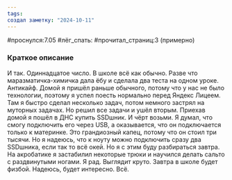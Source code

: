 ```yaml
---
tags: 
создал заметку: "2024-10-11"
---
```

#проснулся:7.05
#лёг_спать:
#прочитал_страниц:3 (примерно)
### Краткое описание
И так. Одиннадцатое число. В школе всё как обычно. Разве что маразматичка-химичка дала ёбу и сделала два теста на одном уроке. Антикайф.
Домой я пришёл раньше обычного, потому что у нас не было технологии, поэтому я успел поесть нормально перед Яндекс Лицеем. Там я быстро сделал несколько задач, потом немного застрял на муторных задачах. Но решил все задачи и ушёл вторым. Приехав домой я пошёл в ДНС купить SSDшник. И чёрт возьми. Я думал, что смогу подключить его через USB, а оказывается, что он подключается только к материнке. Это грандиозный капец, потому что он стоил три тысячи. Но я надеюсь, что к ноуту можно подключить сразу два SSDшника, если так то всё окей. Но я с этим буду разбираться завтра.
На акробатике я застабилил некоторые трюки и научился делать сальто с раздвинутыми ногами. Я рад. Выглядит круто.
Завтра в школе будет физбой. Надеюсь, будет интересно.
Всё.